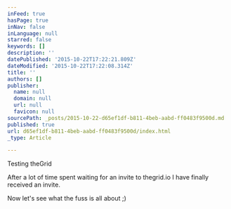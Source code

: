 ```yaml
---
inFeed: true
hasPage: true
inNav: false
inLanguage: null
starred: false
keywords: []
description: ''
datePublished: '2015-10-22T17:22:21.809Z'
dateModified: '2015-10-22T17:22:08.314Z'
title: ''
authors: []
publisher:
  name: null
  domain: null
  url: null
  favicon: null
sourcePath: _posts/2015-10-22-d65ef1df-b811-4beb-aabd-ff0483f9500d.md
published: true
url: d65ef1df-b811-4beb-aabd-ff0483f9500d/index.html
_type: Article

---
```

Testing theGrid

After a lot of time spent waiting for an invite to thegrid.io I have finally received an invite. 

Now let's see what the fuss is all about ;)